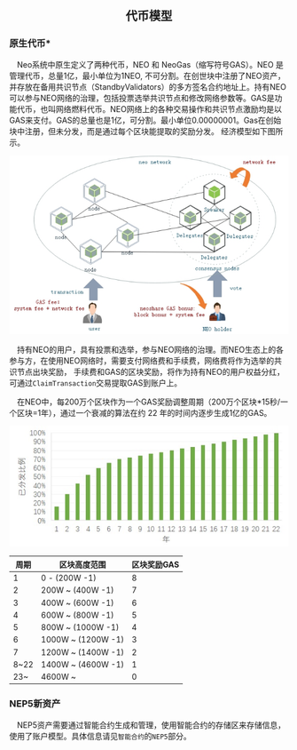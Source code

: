 <center><h2>代币模型</h2></center>

### **原生代币***

　Neo系统中原生定义了两种代币，NEO 和 NeoGas（缩写符号GAS）。NEO 是管理代币，总量1亿，最小单位为1NEO, 不可分割。在创世块中注册了NEO资产，并存放在备用共识节点（StandbyValidators）的多方签名合约地址上。持有NEO可以参与NEO网络的治理，包括投票选举共识节点和修改网络参数等。GAS是功能代币，也叫网络燃料代币。NEO网络上的各种交易操作和共识节点激励均是以GAS来支付。GAS的总量也是1亿，可分割。最小单位0.00000001。Gas在创始块中注册，但未分发，而是通过每个区块能提取的奖励分发。 经济模型如下图所示。

[![economic model](../../images/blockchain/economic_model.jpg)](../../images/blockchain/economic_model.jpg)

　持有NEO的用户，具有投票和选举，参与NEO网络的治理。而NEO生态上的各参与方，在使用NEO网络时，需要支付网络费和手续费，网络费将作为选举的共识节点出块奖励， 手续费和GAS的区块奖励，将作为持有NEO的用户权益分红，可通过`ClaimTransaction`交易提取GAS到账户上。

　在NEO中，每200万个区块作为一个GAS奖励调整周期（200万个区块*15秒/一个区块=1年），通过一个衰减的算法在约 22 年的时间内逐步生成1亿的GAS。

[![gas distribution](../../images/blockchain/gas-distribution.jpg)](../../images/blockchain/gas-distribution.jpg)

| 周期 |  区块高度范围 |   区块奖励GAS |
|------|-------------|---------------|
|  1   |  0 - (200W -1) |    8 |
|  2   |  200W ~ (400W -1) |    7 |
|  3   |  400W ~ (600W -1) |    6 |
|  4   |  600W ~ (800W -1) |    5 |
|  5   |  800W ~ (1000W -1) |    4 |
|  6   |  1000W ~ (1200W -1) |    3 |
|  7   |  1200W ~ (1400W -1) |    2 |
|  8~22   |  1400W ~ (4600W -1) |    1 |
|  23~    |  4600W ~ |    0 |


### **NEP5新资产**

　NEP5资产需要通过智能合约生成和管理，使用智能合约的存储区来存储信息，使用了账户模型。具体信息请见`智能合约`的`NEP5`部分。